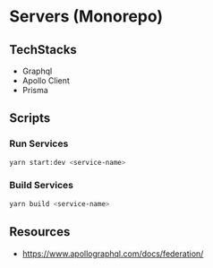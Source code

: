 # Servers (Monorepo)

## TechStacks

- Graphql
- Apollo Client
- Prisma

## Scripts

### Run Services

```bash
yarn start:dev <service-name>
```

### Build Services

```bash
yarn build <service-name>
```

## Resources

- https://www.apollographql.com/docs/federation/
